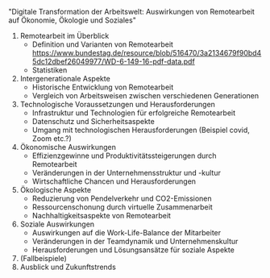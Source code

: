 "Digitale Transformation der Arbeitswelt: Auswirkungen von Remotearbeit auf Ökonomie, Ökologie und Soziales"
1.	Remotearbeit im Überblick
    - Definition und Varianten von Remotearbeit https://www.bundestag.de/resource/blob/516470/3a2134679f90bd45dc12dbef26049977/WD-6-149-16-pdf-data.pdf
    - Statistiken
2.	Intergenerationale Aspekte
    - Historische Entwicklung von Remotearbeit
    - Vergleich von Arbeitsweisen zwischen verschiedenen Generationen
3.	Technologische Voraussetzungen und Herausforderungen
    - Infrastruktur und Technologien für erfolgreiche Remotearbeit
    -  Datenschutz und Sicherheitsaspekte
    - Umgang mit technologischen Herausforderungen (Beispiel covid, Zoom etc.?)
4.	Ökonomische Auswirkungen
    - Effizienzgewinne und Produktivitätssteigerungen durch Remotearbeit
    - Veränderungen in der Unternehmensstruktur und -kultur
    - Wirtschaftliche Chancen und Herausforderungen
5.	Ökologische Aspekte
    - Reduzierung von Pendelverkehr und CO2-Emissionen
    - Ressourcenschonung durch virtuelle Zusammenarbeit
    - Nachhaltigkeitsaspekte von Remotearbeit
6.	Soziale Auswirkungen
    - Auswirkungen auf die Work-Life-Balance der Mitarbeiter
    - Veränderungen in der Teamdynamik und Unternehmenskultur
    - Herausforderungen und Lösungsansätze für soziale Aspekte
7.	(Fallbeispiele)
8.	Ausblick und Zukunftstrends